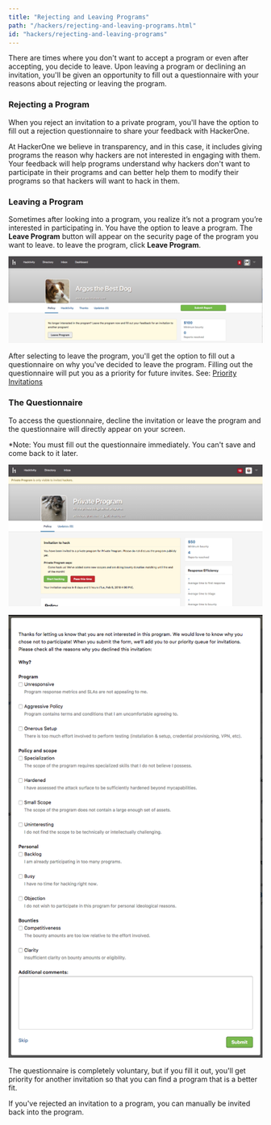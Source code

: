 ```yaml
---
title: "Rejecting and Leaving Programs"
path: "/hackers/rejecting-and-leaving-programs.html"
id: "hackers/rejecting-and-leaving-programs"
---
```


There are times where you don't want to accept a program or even after accepting, you decide to leave. Upon leaving a program or declining an invitation, you'll be given an opportunity to fill out a questionnaire with your reasons about rejecting or leaving the program.

### Rejecting a Program
When you reject an invitation to a private program, you'll have the option to fill out a rejection questionnaire to share your feedback with HackerOne.

At HackerOne we believe in transparency, and in this case, it includes giving programs the reason why hackers are not interested in engaging with them. Your feedback will help programs understand why hackers don't want to participate in their programs and can better help them to modify their programs so that hackers will want to hack in them.

### Leaving a Program
Sometimes after looking into a program, you realize it’s not a program you’re interested in participating in. You have the option to leave a program. The **Leave Program** button will appear on the security page of the program you want to leave. to leave the program, click **Leave Program**.

![leaving-programs-1](./images/leaving-programs-1.png)

After selecting to leave the program, you'll get the option to fill out a questionnaire on why you've decided to leave the program. Filling out the questionnaire will put you as a priority for future invites. See: [Priority Invitations](/hackers/priority-invitations)

### The Questionnaire
To access the questionnaire, decline the invitation or leave the program and the questionnaire will directly appear on your screen.

*Note: You must fill out the questionnaire immediately. You can't save and come back to it later.

![invitation-rejection-questionnaire-1](./images/invitation-rejection-questionnaire-1.png)

![invitation-rejection-questionnaire-2](./images/invitation-rejection-questionnaire-2.png)

The questionnaire is completely voluntary, but if you fill it out, you'll get priority for another invitation so that you can find a program that is a better fit.

If you've rejected an invitation to a program, you can manually be invited back into the program. 
